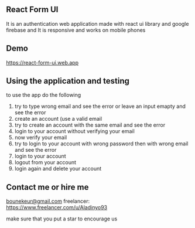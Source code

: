 ## React Form UI
 It is an authentication web application made with react ui library and google firebase and
 It is responsive and works on mobile phones

## Demo
https://react-form-ui.web.app

## Using the application and testing
to use the app do the following

1. try to type wrong email and see the error or leave an input emapty and see the error
2. create an account (use a valid email
3. try to create an account with the same email and see the error
4. login to your account without verifying your email
5. now verify your email
6. try to login to your account with wrong password then with wrong email and see the error
7. login to your account
8. logout from your account
9. login again and delete your account

## Contact me or hire me
bounekeur@gmail.com
freelancer: https://www.freelancer.com/u/Aladinyo93

make sure that you put a star to encourage us
